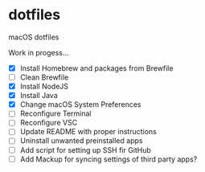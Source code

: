 # dotfiles

macOS dotfiles

Work in progess...

- [x] Install Homebrew and packages from Brewfile
- [ ] Clean Brewfile
- [x] Install NodeJS
- [x] Install Java
- [x] Change macOS System Preferences
- [ ] Reconfigure Terminal
- [ ] Reconfigure VSC
- [ ] Update README with proper instructions
- [ ] Uninstall unwanted preinstalled apps
- [ ] Add script for setting up SSH fir GitHub
- [ ] Add Mackup for syncing settings of third party apps?
